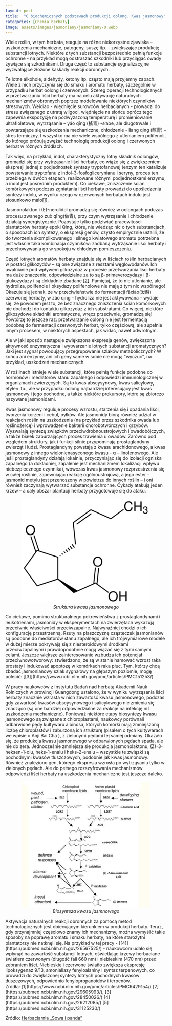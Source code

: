 ```yaml
---
layout: post
title:  "O biochemicznych podstawach produkcji oolong. Kwas jasmonowy"
categories: [Chemia herbaty]
image: assets/images/jasmoniany/jasmoniany-0.webp
---
```

Wiele roślin, w tym herbata, reaguje na różne niekorzystne zjawiska – uszkodzenia mechaniczne, patogeny, suszę itp. – zwiększając produkcję substancji lotnych. Niektóre z tych substancji bezpośrednio pełnią funkcje ochronne - na przykład mogą odstraszać szkodniki lub przyciągać owady żywiące się szkodnikami. Druga część to substancje sygnalizacyjne wyzwalające złożone kaskady reakcji obronnych.

Te lotne alkohole, aldehydy, ketony itp. często mają przyjemny zapach. Wiele z nich przyczynia się do smaku i aromatu herbaty, szczególnie w przypadku herbat oolong i czerwonych. Szereg operacji technologicznych w przetwarzaniu liści herbaty ma na celu aktywację naturalnych mechanizmów obronnych poprzez modelowanie niektórych czynników stresowych. Weidiao - więdnięcie surowców herbacianych - prowadzi do stresu związanego z utratą wilgoci, więdnięcie na słońcu oprócz tego zapewnia ekspozycję na podwyższoną temperaturę i promieniowanie ultrafioletowe; wytrząsanie – yáo qīng (搖青) -słabe, ale długotrwałe i powtarzające się uszkodzenia mechaniczne, chłodzenie - liang qing (晾青) – stres termiczny. I wszystko ma nie wiele wspólnego z utlenianiem polifenoli, do którego próbują zwężać technologię produkcji oolong i czerwonych herbat w różnych źródłach.

Tak więc, na przykład, indol, charakterystyczny lotny składnik oolongów, gromadzi się przy  wytrząsanie liści herbaty, co wiąże się z zwiększeniem ekspresji jednej z podjednostek syntazy tryptofanowej (enzym ten katalizuje powstawanie tryptofanu z indol-3-fosfoglicerynianu i seryny, proces ten przebiega w dwóch etapach, realizowane różnymi podjednostkami enzymu, a indol jest pośrednim produktem). Co ciekawe, zniszczenie ścian komórkowych podczas zgniatania liści herbaty prowadzi do upośledzenia syntezy indolu, w wyniku czego w czerwonych herbatach indolu jest stosunkowo mało[[1]](https://pubmed.ncbi.nlm.nih.gov/27263428/).

Jasmonolakton i (E)-nerolidol gromadzą się również w oolongach podczas procesu zwanego zuò qīng(做青), przy czym wytrząsanie i chłodzenie działają synergistycznie. Pozostaje tylko podziwiać pracowitości plantatorów herbaty epoki Qing, które, nie wiedząc nic o tych substancjach, o sposobach ich syntezy, o ekspresji genów, czysto empirycznie ustalili, że do tworzenia skomplikowanego i silnego kwiatowego aromatu potrzebna jest właśnie taka kombinacja czynników: zadbaną wytrząsanie liści herbaty i przechowywania go w spokoju w chłodnym pomieszczeniu.

Część lotnych aromatów herbaty znajduje się w liściach roślin herbacianych w postaci glikozydów – są one związane z resztami węglowodanów. Ich uwalnianie pod wpływem glikozydaz w procesie przetwarzania liści herbaty ma duże znaczenie, odpowiedzialne za to są β-primeverozydazy i β-glukozydazy i są dokładnie zbadane [[2]](https://pubmed.ncbi.nlm.nih.gov/28528101/). Pamiętaj, że to nie utlenianie, ale hydroliza, polifenole i oksydazy polifenolowe nie mają z tym nic wspólnego! Okazuje się jednak, że w przeciwieństwie do fermentacji fāxiào(发酵) czerwonej herbaty, w zào qīng – hydroliza nie jest aktywowana – wydaje się, że powodem jest to, że bez znacznego zniszczenia ścian komórkowych nie dochodzi do kontaktu glikozydaz z ich substratami. Co więcej, niektóre glikozydowe składniki aromatyczne, wręcz przeciwnie, gromadzą się! Powtórzę to jeszcze raz: przetwarzanie oolong nie jest fermentacją podobną do fermentacji czerwonych herbat, tylko częściową, ale zupełnie innym procesem, w niektórych aspektach, jak widać, nawet odwrotnym.

Ale w jaki sposób następuje zwiększona ekspresja genów, zwiększona aktywność enzymatyczna i wytwarzanie lotnych substancji aromatycznych? Jaki jest sygnał powodujący przegrupowanie szlaków metabolicznych? W końcu ani enzymy, ani ich geny same w sobie nie mogą "wyczuć", na przykład, uszkodzeń mechanicznych.

W roślinach istnieje wiele substancji, które pełnią funkcje podobne do hormonów i mediatorów stanu zapalnego i odpowiedzi immunologicznej w organizmach zwierzęcych. Są to kwas abscysynowy, kwas salicylowy, etylen itp., ale w przypadku oolong najbardziej interesujący jest kwas jasmonowy i jego pochodne, a także niektóre prekursory, które są zbiorczo nazywane jasmonidami.

Kwas jasmonowy reguluje procesy wzrostu, starzenia się i opadania liści, tworzenia korzeni i cebul, pyłków. Ale jasmonidy biorą również udział w reakcjach roślin na uszkodzenia (na przykład przez szkodnika owada lub roślinożercę) i wprowadzenie bakterii chorobotwórczych i grzybów. Wyzwalają syntezę związków przeciwdrobnoustrojowych i owadobójczych, a także białek zaburzających proces trawienia u owadów. Zarówno pod względem struktury, jak i funkcji silnie przypominają prostaglandyny zwierząt i ludzi. Prostaglandyny powstają z kwasu arachidonowego, a kwas jasmonowy z innego wielonienasyconego kwasu - α – linolenowego. Ale jeśli prostaglandyny działają lokalnie, przyczyniając się do izolacji ogniska zapalnego (a dokładniej, zapalenie jest mechanizmem lokalizacji wpływu niebezpiecznego czynnika), wówczas kwas jasmonowy rozprzestrzenia się w całej roślinie, zapewniając reakcję ogólnoustrojową, a jego ester - jasmonid metylu jest przenoszony w powietrzu do innych roślin – i oni również zaczynają wytwarzać substancje ochronne. Cykady atakują jeden krzew – a cały obszar plantacji herbaty przygotowuje się do ataku.

<p align="center">
  <img alt="kwas_jasmonowy" src="/assets/images/jasmoniany/jasmoniany-0.webp" width="400">
  <br>
    <em><i>Struktura kwasu jasmonowego </i></em>
</p>
Co ciekawe, pomimo strukturalnego pokrewieństwa z prostaglandynami i leukotrienami, jasmonidy w eksperymentach na zwierzętach wykazują przeciwnie właściwości przeciwzapalne. Najwyraźniej chodzi o ich konfigurację przestrzenną. Rzuty na płaszczyznę cząsteczek jasmonianów są podobne do mediatorów stanu zapalnego, ale ich trójwymiarowe modele w dużej mierze pokrywają się z niesteroidowymi środkami przeciwzapalnymi i prawdopodobnie mogą wiązać się z tymi samymi celami. Jeszcze większe zainteresowanie wzbudza ich potencjał przeciwnowotworowy: stwierdzono, że są w stanie hamować wzrost raka prostaty i indukować apoptozę w komórkach raka płuc. Tym, którzy chcą zbadać jasmonianowy szlak sygnałowy na głębszym poziomie, mogę polecić: [[3]](https://www.ncbi.nlm.nih.gov/pmc/articles/PMC151253/)

W pracy naukowców z Instytutu Badań nad herbatą Akademii Nauk Rolniczych w prowincji Guangdong ustalono, że w wyniku wytrząsania liści herbaty znacznie wzrasta w nich zawartość kwasu jasmonowego, podczas gdy zawartość kwasów abscysynowego i salicylowego nie zmienia się znacząco (są one bardziej odpowiedzialne za reakcje na infekcję niż uszkodzenia mechaniczne). Ponieważ niektóre etapy biosyntezy kwasu jasmonowego są związane z chloroplastami, naukowcy porównali odbarwione pędy kultywaru albinosa, których komórki mają zmniejszoną liczbę chloroplastów i zaburzoną ich strukturę (pisałem o tych kultywarach we wpisie o Anji Bai Cha ), z zielonymi pędami tej samej odmiany. Okazało się, że produkcja kwasu jasmonowego w odbarwionych pędach spada, ale nie do zera. Jednocześnie zmniejsza się produkcja jasmonolaktonu, (Z)-3-heksen-1-olu, heks-1-enalu i heks-2-enalu – wszystkie te związki są pochodnymi kwasów tłuszczowych, podobnie jak kwas jasmonowy. Również znaleziono gen, którego ekspresja wzrosła po wytrząsaniu tylko w zielonych pędach. Ale do pełnego rozszyfrowania mechanizmów odpowiedzi liści herbaty na uszkodzenia mechaniczne jest jeszcze daleko.
<p align="center">
  <img alt="kwas_jasmonowy" src="/assets/images/jasmoniany/jasmoniany-1.webp" width="400">
  <br>
    <em><i>Biosynteza kwasu jasmnowego </i></em>
</p>
Aktywacja naturalnych reakcji obronnych za pomocą metod technologicznych jest obiecującym kierunkiem w produkcji herbaty. Teraz, gdy przynajmniej częściowo znamy ich mechanizmy, można wymyślić takie sposoby na poprawę aromatu i smaku herbaty, na które starożytni plantatorzy nie natknęli się. Na przykład w tej pracy - [[4]](https://pubmed.ncbi.nlm.nih.gov/26567525/) - naukowcom udało się wpłynąć na zawartość substancji lotnych, oświetlając krzewy herbaciane światłem czerwonym (długość fali 660 nm) i niebieskim (470 nm) przed zebraniem liści. Niebieskie i czerwone światło zwiększa ekspresję lipoksygenaz 9/13, amonialiazy fenyloalaniny i syntaz terpenowych, co prowadzi do zwiększonej syntezy lotnych pochodnych kwasów tłuszczowych, odpowiednio fenylopropanoidów i terpenów.
<br>
Źródła: 
[1](https://www.ncbi.nlm.nih.gov/pmc/articles/PMC6429154/)
[2](https://pubmed.ncbi.nlm.nih.gov/29605993/), [3](https://pubmed.ncbi.nlm.nih.gov/28450026/)
[4](https://pubmed.ncbi.nlm.nih.gov/26212085/)
[5](https://pubmed.ncbi.nlm.nih.gov/31125230/)


Źródło: [Herbaciarnia „Sowa i panda”](https://vk.com/club47905050)
